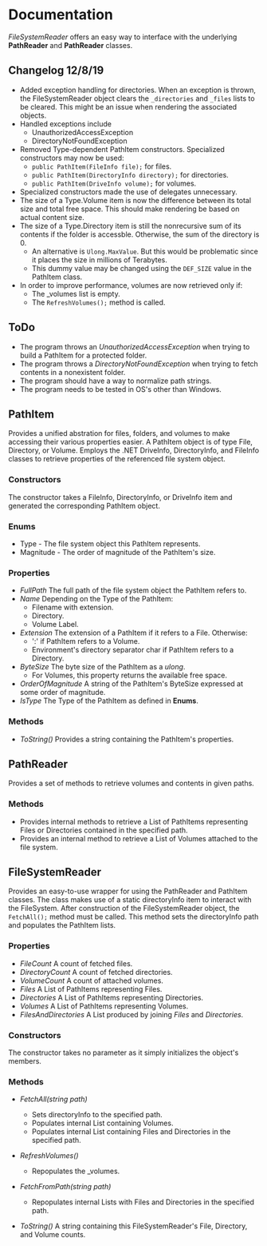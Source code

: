 # Documentation

*FileSystemReader* offers an easy way to interface with the underlying **PathReader** and **PathReader** classes.

## Changelog 12/8/19
+ Added exception handling for directories. When an exception is thrown, the FileSystemReader object clears the `_directories` and `_files` lists to be cleared. This might be an issue when rendering the associated objects.
+ Handled exceptions include
  + UnauthorizedAccessException
  + DirectoryNotFoundException
+ Removed Type-dependent PathItem constructors. Specialized constructors may now be used:
  + `public PathItem(FileInfo file);` for files.
  + `public PathItem(DirectoryInfo directory);` for directories.
  + `public PathItem(DriveInfo volume);` for volumes.
+ Specialized constructors made the use of delegates unnecessary.
+ The size of a Type.Volume item is now the difference between its total size and total free space. This should make rendering be based on actual content size.
+ The size of a Type.Directory item is still the nonrecursive sum of its contents if the folder is accessble. Otherwise, the sum of the directory is 0.
  + An alternative is `Ulong.MaxValue`. But this would be problematic since it places the size in millions of Terabytes.
  + This dummy value may be changed using the `DEF_SIZE` value in the PathItem class.
+ In order to improve performance, volumes are now retrieved only if:
  + The _volumes list is empty.
  + The `RefreshVolumes();` method is called.

## ToDo

+ The program throws an *UnauthorizedAccessException* when trying to build a PathItem for a protected folder.
+ The program throws a *DirectoryNotFoundException* when trying to fetch contents in a nonexistent folder.
+ The program should have a way to normalize path strings.
+ The program needs to be tested in OS's other than Windows.

## PathItem

Provides a unified abstration for files, folders, and volumes to make accessing their various properties easier. A PathItem object is of type File, Directory, or Volume. Employs the .NET DriveInfo, DirectoryInfo, and FileInfo classes to retrieve properties of the referenced file system object.

### Constructors

The constructor takes a FileInfo, DirectoryInfo, or DriveInfo item and generated the corresponding PathItem object.

### Enums

+ Type - The file system object this PathItem represents.
+ Magnitude - The order of magnitude of the PathItem's size.

### Properties

+ *FullPath* The full path of the file system object the PathItem refers to.
+ *Name* Depending on the Type of the PathItem:
  + Filename with extension.
  + Directory.
  + Volume Label.
+ *Extension* The extension of a PathItem if it refers to a File. Otherwise:
  + ':' if PathItem refers to a Volume.
  + Environment's directory separator char if PathItem refers to a Directory.
+ *ByteSize* The byte size of the PathItem as a *ulong*.
  + For Volumes, this property returns the available free space.
+ *OrderOfMagnitude* A string of the PathItem's ByteSize expressed at some order of magnitude.
+ *IsType* The Type of the PathItem as defined in **Enums**.

### Methods

+ *ToString()* Provides a string containing the PathItem's properties.

## PathReader

Provides a set of methods to retrieve volumes and contents in given paths.

### Methods

+ Provides internal methods to retrieve a List of PathItems representing Files or Directories contained in the specified path.
+ Provides an internal method to retrieve a List of Volumes attached to the file system.

## FileSystemReader

Provides an easy-to-use wrapper for using the PathReader and PathItem classes. The class makes use of a static directoryInfo item to interact with the FileSystem.
After construction of the FileSystemReader object, the `FetchAll();` method must be called. This method sets the directoryInfo path and populates the PathItem lists.

### Properties

+ *FileCount* A count of fetched files.
+ *DirectoryCount* A count of fetched directories.
+ *VolumeCount* A count of attached volumes.
+ *Files* A List of PathItems representing Files.
+ *Directories* A List of PathItems representing Directories.
+ *Volumes* A List of PathItems representing Volumes.
+ *FilesAndDirectories* A List produced by joining *Files* and *Directories*.

### Constructors

The constructor takes no parameter as it simply initializes the object's members.

### Methods

+ *FetchAll(string path)*
  + Sets directoryInfo to the specified path.
  + Populates internal List containing Volumes.
  + Populates internal List containing Files and Directories in the specified path.

+ *RefreshVolumes()*
  + Repopulates the _volumes.
+ *FetchFromPath(string path)*
  + Repopulates internal Lists with Files and Directories in the specified path.
+ *ToString()* A string containing this FileSystemReader's File, Directory, and Volume counts.
